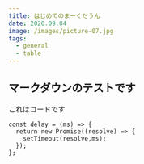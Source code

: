 ```yaml
---
title: はじめてのまーくだうん
date: 2020.09.04
image: /images/picture-07.jpg
tags: 
  - general
  - table
---
```


## マークダウンのテストです

これはコードです
```js{2}[server.js]
const delay = (ms) => {
  return new Promise((resolve) => {
    setTimeout(resolve,ms);
  });
};
```

